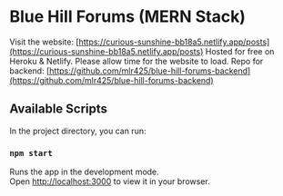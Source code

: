 # Blue Hill Forums (MERN Stack)

Visit the website: [https://curious-sunshine-bb18a5.netlify.app/posts](https://curious-sunshine-bb18a5.netlify.app/posts)
Hosted for free on Heroku & Netlify. 
Please allow time for the website to load.
Repo for backend: [https://github.com/mlr425/blue-hill-forums-backend](https://github.com/mlr425/blue-hill-forums-backend)


## Available Scripts

In the project directory, you can run:

### `npm start`

Runs the app in the development mode.\
Open [http://localhost:3000](http://localhost:3000) to view it in your browser.

